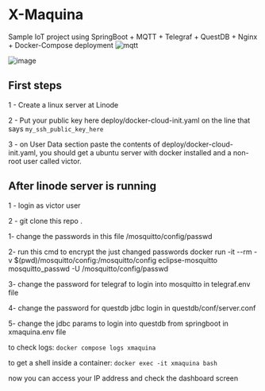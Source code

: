 # X-Maquina
Sample IoT project using SpringBoot + MQTT + Telegraf + QuestDB + Nginx + Docker-Compose deployment
![mqtt](https://github.com/victorrumanski/xmaquina/assets/50980148/33c79f64-df56-40db-a640-27002186cea8)

![image](https://github.com/victorrumanski/xmaquina/assets/50980148/555c0bc8-fd0d-495d-abb5-d62846a338e9)

## First steps
1 - Create a linux server at Linode

2 - Put your public key here deploy/docker-cloud-init.yaml on the line that says `my_ssh_public_key_here`

3 - on User Data section paste the contents of deploy/docker-cloud-init.yaml, you should get a ubuntu server with docker installed and a non-root user called victor. 

## After linode server is running
1 - login as victor user

2 - git clone this repo .

1- change the passwords in this file /mosquitto/config/passwd

2- run this cmd to encrypt the just changed passwords
docker run -it --rm -v $(pwd)/mosquitto/config:/mosquitto/config eclipse-mosquitto mosquitto_passwd -U /mosquitto/config/passwd

3- change the password for telegraf to login into mosquitto in telegraf.env file

4- change the password for questdb jdbc login in questdb/conf/server.conf

5- change the jdbc params to login into questdb from springboot in xmaquina.env file

to check logs: `docker compose logs xmaquina`

to get a shell inside a container: `docker exec -it xmaquina bash`

now you can access your IP address and check the dashboard screen




